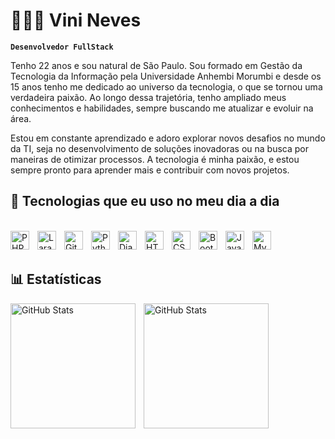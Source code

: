 # 👩🏻‍💻 Vini Neves

**`Desenvolvedor FullStack`**

Tenho 22 anos e sou natural de São Paulo. Sou formado em Gestão da Tecnologia da Informação pela Universidade Anhembi Morumbi e desde os 15 anos tenho me dedicado ao universo da tecnologia, o que se tornou uma verdadeira paixão. Ao longo dessa trajetória, tenho ampliado meus conhecimentos e habilidades, sempre buscando me atualizar e evoluir na área.

Estou em constante aprendizado e adoro explorar novos desafios no mundo da TI, seja no desenvolvimento de soluções inovadoras ou na busca por maneiras de otimizar processos. A tecnologia é minha paixão, e estou sempre pronto para aprender mais e contribuir com novos projetos.

## 🚀 Tecnologias que eu uso no meu dia a dia

<div style="display: inline_block">
    <br />
    <img
        align="left"
        alt="PHP"
        title="PHP"
        width="30px"
        style="padding-right: 10px"
        src="https://cdn.jsdelivr.net/gh/devicons/devicon@latest/icons/php/php-original.svg"
    />
    <img
        align="left"
        alt="Laravel"
        title="Laravel"
        width="30px"
        style="padding-right: 10px"
        src="https://cdn.jsdelivr.net/gh/devicons/devicon@latest/icons/laravel/laravel-original.svg"
    />
    <img
        align="left"
        alt="Git"
        title="Git"
        width="30px"
        style="padding-right: 10px"
        src="https://cdn.jsdelivr.net/gh/devicons/devicon@latest/icons/git/git-original.svg"
    />
    <img
        align="left"
        alt="Python"
        title="Python"
        width="30px"
        style="padding-right: 10px"
        src="https://cdn.jsdelivr.net/gh/devicons/devicon@latest/icons/python/python-original.svg"
    />
    <img
        align="left"
        alt="Django"
        title="Django"
        width="30px"
        style="padding-right: 10px"
        src="https://cdn.jsdelivr.net/gh/devicons/devicon@latest/icons/django/django-plain-wordmark.svg"
    />
    <img
        align="left"
        alt="HTML"
        title="HTML"
        width="30px"
        style="padding-right: 10px"
        src="https://cdn.jsdelivr.net/gh/devicons/devicon@latest/icons/html5/html5-original.svg"
    />
    <img
        align="left"
        alt="CSS"
        title="CSS"
        width="30px"
        style="padding-right: 10px"
        src="https://cdn.jsdelivr.net/gh/devicons/devicon@latest/icons/css3/css3-original.svg"
    />
  <img 
    align="left" 
    alt="Bootstrap"
    title="Bootstrap" 
    width="30px" 
    style="padding-right: 10px;" 
    src="https://cdn.jsdelivr.net/gh/devicons/devicon@latest/icons/bootstrap/bootstrap-original.svg" 
/>
    <img
        align="left"
        alt="JavaScript"
        title="JavaScript"
        width="30px"
        style="padding-right: 10px"
        src="https://cdn.jsdelivr.net/gh/devicons/devicon@latest/icons/javascript/javascript-original.svg"
    />
    <img
        align="left"
        alt="MySQL"
        title="MySQL"
        width="30px"
        style="padding-right: 10px"
        src="https://cdn.jsdelivr.net/gh/devicons/devicon@latest/icons/mysql/mysql-original-wordmark.svg"
    />
</div>

<br/>
<br/>

## 📊 Estatísticas
<p>
    <img
        align="left"
        alt="GitHub Stats"
        height="200"
        style="padding-right: 10px"
        src= "https://github-readme-stats.vercel.app/api?username=vini-neves&show_icons=true&theme=tokyonight&include_all_commits=true&locale=pt-br"
    />
    <img
        align="left"
        alt="GitHub Stats"
        height="200"
        src="https://github-readme-stats.vercel.app/api/top-langs/?username=vini-neves&theme=tokyonight&layout=compact&custom_title=Tecnologias&langs_count=9"
    />
</p>
